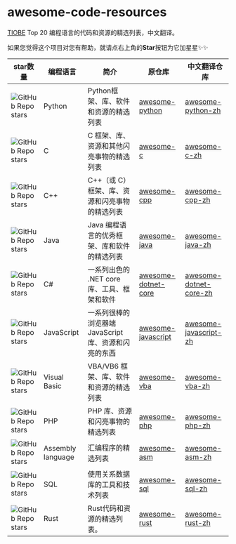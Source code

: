 # awesome-code-resources
[TIOBE](https://www.tiobe.com/tiobe-index/) Top 20 编程语言的代码和资源的精选列表，中文翻译。

如果您觉得这个项目对您有帮助，就请点右上角的**Star**按钮为它加星星✨✨

| star数量                                                                                 | 编程语言          | 简介                                                 | 原仓库                                                                   | 中文翻译仓库                                                                            |
| ---------------------------------------------------------------------------------------- | ----------------- | ---------------------------------------------------- | ------------------------------------------------------------------------ | --------------------------------------------------------------------------------------- |
| ![GitHub Repo stars](https://img.shields.io/github/stars/vinta/awesome-python)           | Python            | Python框架、库、软件和资源的精选列表                 | [awesome-python](https://github.com/vinta/awesome-python)                | [awesome-python-zh](https://github.com/awesome-code-resources/awesome-python-zh)        |
| ![GitHub Repo stars](https://img.shields.io/github/stars/oz123/awesome-c)                | C                 | C 框架、库、资源和其他闪亮事物的精选列表             | [awesome-c](https://github.com/oz123/awesome-c)                          | [awesome-c-zh](https://github.com/awesome-code-resources/awesome-c)                     |  |
| ![GitHub Repo stars](https://img.shields.io/github/stars/fffaraz/awesome-cpp)            | C++               | C++（或 C）框架、库、资源和闪亮事物的精选列表        | [awesome-cpp](https://github.com/fffaraz/awesome-cpp)                    | [awesome-cpp-zh](https://github.com/awesome-code-resources/awesome-cpp)                 |
| ![GitHub Repo stars](https://img.shields.io/github/stars/akullpp/awesome-java)           | Java              | Java 编程语言的优秀框架、库和软件的精选列表          | [awesome-java](https://github.com/akullpp/awesome-java)                  | [awesome-java-zh](https://github.com/awesome-code-resources/awesome-java)               |
| ![GitHub Repo stars](https://img.shields.io/github/stars/thangchung/awesome-dotnet-core) | C#                | 一系列出色的 .NET core库、工具、框架和软件           | [awesome-dotnet-core](https://github.com/thangchung/awesome-dotnet-core) | [awesome-dotnet-core-zh](https://github.com/awesome-code-resources/awesome-dotnet-core) |
| ![GitHub Repo stars](https://img.shields.io/github/stars/sorrycc/awesome-javascript)     | JavaScript        | 一系列很棒的浏览器端 JavaScript 库、资源和闪亮的东西 | [awesome-javascript](https://github.com/sorrycc/awesome-javascript)      | [awesome-javascript-zh](https://github.com/awesome-code-resources/awesome-javascript)   |
| ![GitHub Repo stars](https://img.shields.io/github/stars/sancarn/awesome-vba)            | Visual Basic      | VBA/VB6 框架、库、软件和资源的精选列表               | [awesome-vba](https://github.com/sancarn/awesome-vba)                    | [awesome-vba-zh](https://github.com/awesome-code-resources/awesome-javascript)          |
| ![GitHub Repo stars](https://img.shields.io/github/stars/ziadoz/awesome-php)             | PHP               | PHP 库、资源和闪亮事物的精选列表                     | [awesome-php](https://github.com/ziadoz/awesome-php)                     | [awesome-php-zh](https://github.com/awesome-code-resources/awesome-javascript)          |
| ![GitHub Repo stars](https://img.shields.io/github/stars/Maijin/awesome-asm)             | Assembly language | 汇编程序的精选列表                                   | [awesome-asm](https://github.com/Maijin/awesome-asm)                     | [awesome-asm-zh](https://github.com/awesome-code-resources/awesome-javascript)          |
| ![GitHub Repo stars](https://img.shields.io/github/stars/danhuss/awesome-sql)            | SQL               | 使用关系数据库的工具和技术列表                       | [awesome-sql](https://github.com/danhuss/awesome-sql)                    | [awesome-sql-zh](https://github.com/awesome-code-resources/awesome-javascript)          |
| ![GitHub Repo stars](https://img.shields.io/github/stars/rust-unofficial/awesome-rust)   | Rust              | Rust代码和资源的精选列表。                           | [awesome-rust](https://github.com/rust-unofficial/awesome-rust)          | [awesome-rust-zh](https://github.com/awesome-code-resources/awesome-rust-zh)            |